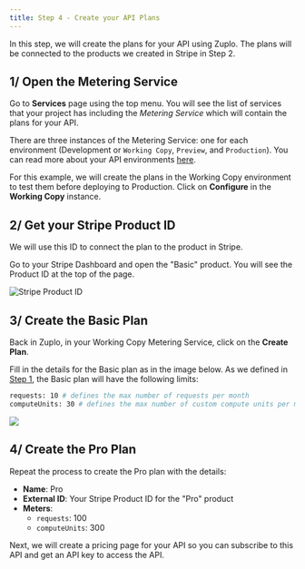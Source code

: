 ```yaml
---
title: Step 4 - Create your API Plans
---
```


In this step, we will create the plans for your API using Zuplo. The plans will
be connected to the products we created in Stripe in Step 2.

## 1/ Open the Metering Service

Go to **Services** page using the top menu. You will see the list of services
that your project has including the _Metering Service_ which will contain the
plans for your API.

There are three instances of the Metering Service: one for each environment
(Development or `Working Copy`, `Preview`, and `Production`). You can read more
about your API environments [here](/docs/articles/environments.md).

For this example, we will create the plans in the Working Copy environment to
test them before deploying to Production. Click on **Configure** in the
**Working Copy** instance.

## 2/ Get your Stripe Product ID

We will use this ID to connect the plan to the product in Stripe.

Go to your Stripe Dashboard and open the "Basic" product. You will see the
Product ID at the top of the page.

![Stripe Product ID](https://cdn.zuplo.com/assets/cba6e9ec-a40f-4123-a269-52e49b972109.png)

## 3/ Create the Basic Plan

Back in Zuplo, in your Working Copy Metering Service, click on the **Create
Plan**.

Fill in the details for the Basic plan as in the image below. As we defined in
[Step 1](/docs/articles/monetization-understanding-stripe.md), the Basic plan
will have the following limits:

```sh
requests: 10 # defines the max number of requests per month
computeUnits: 30 # defines the max number of custom compute units per month
```

![](https://cdn.zuplo.com/assets/4d58f9f9-0ef9-406d-837b-424b321cee97.png)

## 4/ Create the Pro Plan

Repeat the process to create the Pro plan with the details:

- **Name**: Pro
- **External ID**: Your Stripe Product ID for the "Pro" product
- **Meters**:
  - `requests`: 100
  - `computeUnits`: 300

Next, we will create a pricing page for your API so you can subscribe to this
API and get an API key to access the API.
